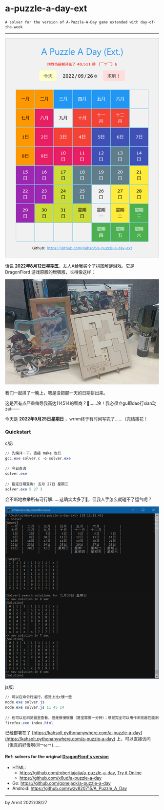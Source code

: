 # a-puzzle-a-day-ext

    A solver for the version of A-Puzzle-A-Day game extended with day-of-the-week

----

![gui.png](./img/gui.png)


话说 **2022年8月12日星期五**，友人A给我买个了拼图解谜游戏。它是 DragonFlord 游戏原版的增强版，长得像这样：

![puzzle](./img/puzzle.png)


我们一起拼了一晚上，嗯是没把那一天的日期拼出来。

这是否有点严重侮辱我高达114514的智商？🤔……淦！我必须立gu即dao行xian动zai——

今天是 **2022年9月25日星期日** ，wrnm终于有时间写完了……（完结撒花！


### Quickstart

c版: 

```powershell
// 先编译一下，直接 make 也行
gcc.exe solver.c -o solver.exe

// 今日查询
solver.exe

// 指定日期查询: 五月 27日 星期三
solver.exe 5 27 3
```

会不断地枚举所有可行解……这确实太多了🤔，但我人手怎么就碰不了运气呢？

![solver.png](./img/solver.png)

js版: 

```powershell
// 可以在命令行运行，感觉上比c慢一些
node.exe solver.js
node.exe solver.js 11 45 14

// 也可以在浏览器里查看，但是很慢很慢（甚至需要一分钟）；感觉完全可以用作浏览器性能测试
firefox.exe index.html
```

已经部署在了 [https://kahsolt.pythonanywhere.com/a-puzzle-a-day](https://kahsolt.pythonanywhere.com/a-puzzle-a-day) 上，可以直接访问（但真的好慢啊(lll￢ω￢)……


#### Ref: solvers for the original [DragonFlord's version](https://www.dragonfjord.com/product/a-puzzle-a-day/)

- HTML:
  - https://github.com/robertjajajja/a-puzzle-a-day, [Try it Online](https://robertjajajja.github.io/a-puzzle-a-day/)
  - https://github.com/x6ud/a-puzzle-a-day
- Go: https://github.com/gonejack/a-puzzle-a-day
- Android: https://github.com/wzy820715/A_Puzzle_A_Day

----

by Armit
2022/08/27 
